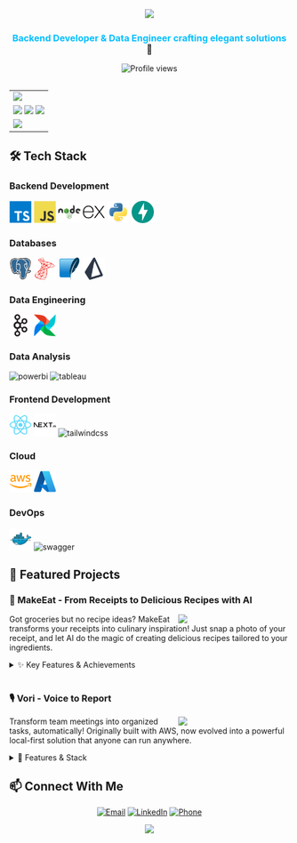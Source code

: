 <div align="center">
  <img src="https://capsule-render.vercel.app/api?type=waving&color=080808&height=200&section=header&text=Hi%20there!%20I'm%20Kyoungin%20Nam%20👋&fontSize=50&animation=twinkling&fontColor=00BFFF" />
</div>

<h3 align="center">
  <span style="color: #00BFFF">Backend Developer & Data Engineer crafting elegant solutions</span> 🚀
</h3>

<div align="center">
  <img src="https://komarev.com/ghpvc/?username=nampaca123&color=00BFFF" alt="Profile views" />
</div>

<br/>

<div align="center">
  <table>
    <tr>
      <td>
        <img src="https://img.shields.io/badge/Location-Irvine,%20CA-00BFFF?style=for-the-badge&logo=google-maps&logoColor=00BFFF" />
      </td>
    </tr>
    <tr>
      <td>
        <img src="https://img.shields.io/badge/Focus-Distributed%20Systems-00BFFF?style=for-the-badge&logo=apache&logoColor=00BFFF" />
        <img src="https://img.shields.io/badge/Focus-Full--Stack%20Dev-00BFFF?style=for-the-badge&logo=react&logoColor=00BFFF" />
        <img src="https://img.shields.io/badge/Focus-Data%20Engineering-00BFFF?style=for-the-badge&logo=apache-kafka&logoColor=00BFFF" />
      </td>
    </tr>
    <tr>
      <td>
        <img src="https://img.shields.io/badge/Passion-Backend%20&%20Data%20Engineering-00BFFF?style=for-the-badge&logo=data:image/png;base64,iVBORw0KGgoAAAANSUhEUgAAAA4AAAAOCAYAAAAfSC3RAAAACXBIWXMAAAsTAAALEwEAmpwYAAAA70lEQVR4nKXSvUpDQRDF8d8V/EAEGwu1EgRBBAtR0E4QQas8gYVgZ2MhPoCFhYiVnYWNjYU+glhYiCBYWPhRiRKJRWbhGm5usvGHYXdmzjmzs7vhX4YxgSUs4BBn2McaZjGI+F+5wC7GqxKN4grb6ErEuvGMR3TUSTaLl7+S9eAE11jHFg4wj5FvG9jALe7wgnd84hNvuMQw2hsR38UL3vCBd7wm+RucYyEVPEWzxXnGMY12dKALfehN9pZwjKcGzgfMJeJ9GMAghtJrTGEn6TGBm7hVs/kcB9htIDaS9LhuxcMUzrDSKvkXqhiB40PC7FEAAAAASUVORK5CYII=" />
      </td>
    </tr>
  </table>
</div>

## 🛠️ Tech Stack

### Backend Development
<p align="left">
  <img src="https://raw.githubusercontent.com/devicons/devicon/master/icons/typescript/typescript-original.svg" alt="typescript" width="40" height="40"/>
  <img src="https://raw.githubusercontent.com/devicons/devicon/master/icons/javascript/javascript-original.svg" alt="javascript" width="40" height="40"/>
  <img src="https://raw.githubusercontent.com/devicons/devicon/master/icons/nodejs/nodejs-original-wordmark.svg" alt="nodejs" width="40" height="40"/>
  <img src="https://raw.githubusercontent.com/devicons/devicon/master/icons/express/express-original.svg" alt="express" width="40" height="40"/>
  <img src="https://raw.githubusercontent.com/devicons/devicon/master/icons/python/python-original.svg" alt="python" width="40" height="40"/>
  <img src="https://raw.githubusercontent.com/devicons/devicon/master/icons/fastapi/fastapi-original.svg" alt="fastapi" width="40" height="40"/>
</p>

### Databases
<p align="left">
  <img src="https://raw.githubusercontent.com/devicons/devicon/master/icons/postgresql/postgresql-original.svg" alt="postgresql" width="40" height="40"/>
  <img src="https://raw.githubusercontent.com/devicons/devicon/master/icons/microsoftsqlserver/microsoftsqlserver-plain.svg" alt="sqlserver" width="40" height="40"/>
  <img src="https://raw.githubusercontent.com/devicons/devicon/master/icons/sqlite/sqlite-original.svg" alt="sqlite" width="40" height="40"/>
  <img src="https://raw.githubusercontent.com/devicons/devicon/master/icons/prisma/prisma-original.svg" alt="prisma" width="40" height="40"/>
</p>

### Data Engineering
<p align="left">
  <img src="https://raw.githubusercontent.com/devicons/devicon/master/icons/apachekafka/apachekafka-original.svg" alt="kafka" width="40" height="40"/>
  <img src="https://raw.githubusercontent.com/apache/airflow/main/airflow/www/static/pin_100.png" alt="airflow" width="40" height="40"/>
</p>

### Data Analysis
<p align="left">
  <img src="https://raw.githubusercontent.com/microsoft/PowerBI-Icons/main/SVG/Power-BI.svg" alt="powerbi" width="40" height="40"/>
  <img src="https://cdn.worldvectorlogo.com/logos/tableau-software.svg" alt="tableau" width="40" height="40"/>
</p>

### Frontend Development
<p align="left">
  <img src="https://raw.githubusercontent.com/devicons/devicon/master/icons/react/react-original.svg" alt="react" width="40" height="40"/>
  <img src="https://raw.githubusercontent.com/devicons/devicon/master/icons/nextjs/nextjs-original-wordmark.svg" alt="nextjs" width="40" height="40"/>
  <img src="https://www.vectorlogo.zone/logos/tailwindcss/tailwindcss-icon.svg" alt="tailwindcss" width="40" height="40"/>
</p>

### Cloud
<p align="left">
  <img src="https://raw.githubusercontent.com/devicons/devicon/master/icons/amazonwebservices/amazonwebservices-plain-wordmark.svg" alt="aws" width="40" height="40"/>
  <img src="https://raw.githubusercontent.com/devicons/devicon/master/icons/azure/azure-original.svg" alt="azure" width="40" height="40"/>
</p>

### DevOps
<p align="left">
  <img src="https://raw.githubusercontent.com/devicons/devicon/master/icons/docker/docker-original.svg" alt="docker" width="40" height="40"/>
  <img src="https://static1.smartbear.co/swagger/media/assets/images/swagger_logo.svg" alt="swagger" width="40" height="40"/>
</p>

</div>

## 🔭 Featured Projects

### 🍳 MakeEat - From Receipts to Delicious Recipes with AI
<div align="left">
  <a href="https://github.com/nampaca123/makeEat">
    <img src="https://github.com/nampaca123/makeEat/raw/main/makeEat_Logo.png" width="200" align="right" />
  </a>
  
Got groceries but no recipe ideas? MakeEat transforms your receipts into culinary inspiration! Just snap a photo of your receipt, and let AI do the magic of creating delicious recipes tailored to your ingredients.

<details>
<summary>✨ Key Features & Achievements</summary>

- 🎯 Smart receipt scanning with hybrid OCR system
- 📝 Personalized recipe generation
- 🍽️ Detailed nutritional analysis
- 💰 Cost-effective API usage
- ⚡ Super fast processing

**Fun Facts**: Our system is...
- 56% more accurate in reading receipts than standard OCR
- 80% more cost-efficient with smart preprocessing
- 30% faster than direct image analysis
- 55% more accurate in nutritional calculations

**Built with**:
- **Backend**: Node.js & Express (JavaScript), FastAPI (Python), PostgreSQL, Prisma
- **AI/ML**: PyTorch (EasyOCR), Tesseract, GPT-4
- **Frontend**: Next.js, TailwindCSS
- **Documentation**: Swagger UI
</details>
</div>

<br/>

### 🎙️ Vori - Voice to Report
<div align="left">
  <a href="https://github.com/nampaca123/Vori_Reborn">
    <img src="https://github.com/nampaca123/Vori_Reborn/raw/main/voriLogo.png" width="200" align="right" />
  </a>

Transform team meetings into organized tasks, automatically! Originally built with AWS, now evolved into a powerful local-first solution that anyone can run anywhere.

<details>
<summary>🌟 Features & Stack</summary>

**Cool Features**:
- 🎯 Voice-to-task automation
- 📝 AI-powered meeting summaries
- 🔄 Real-time processing
- 🔒 Secure & private

**Built with**:
- **Current (Local Version)**:
  - **Backend**: TypeScript, Node.js, FastAPI, PostgreSQL
  - **Data Processing**: Apache Kafka
  - **AI/ML**: OpenAI (Whisper & GPT)
  - **Frontend**: Next.js, TailwindCSS
- **Previous (AWS Version)**:
  - **Cloud Services**: AWS Lambda, MSK, EC2, S3
  - Same core technologies
</details>
</div>

## 📫 Connect With Me

<div align="center">
  
[![Email](https://img.shields.io/badge/-Email-000000?style=for-the-badge&logo=gmail&logoColor=00BFFF)](mailto:knnam12@outlook.com)
[![LinkedIn](https://img.shields.io/badge/-LinkedIn-000000?style=for-the-badge&logo=linkedin&logoColor=00BFFF)](https://www.linkedin.com/in/knnam12/)
[![Phone](https://img.shields.io/badge/-Call%20Me-000000?style=for-the-badge&logo=whatsapp&logoColor=00BFFF)](tel:+19497387650)

</div>

<div align="center">
  <img src="https://capsule-render.vercel.app/api?type=waving&color=080808&height=100&section=footer&fontSize=50&animation=twinkling&fontColor=00BFFF" />
</div>